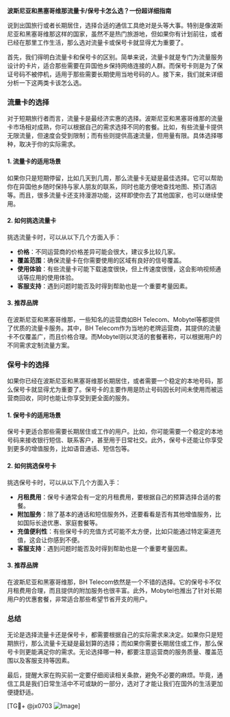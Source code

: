 **波斯尼亚和黑塞哥维那流量卡/保号卡怎么选？一份超详细指南**

说到出国旅行或者长期居住，选择合适的通信工具绝对是头等大事。特别是像波斯尼亚和黑塞哥维那这样的国家，虽然不是热门旅游地，但如果你有计划前往，或者已经在那里工作生活，那么选对流量卡或保号卡就显得尤为重要了。

首先，我们得明白流量卡和保号卡的区别。简单来说，流量卡就是专门为流量服务设计的卡片，适合那些需要在异国他乡保持网络连接的人群。而保号卡则是为了保证号码不被停机，适用于那些需要长期使用当地号码的人。接下来，我们就来详细分析一下这两类卡该怎么选。

### 流量卡的选择

对于短期旅行者而言，流量卡是最经济实惠的选择。波斯尼亚和黑塞哥维那的流量卡市场相对成熟，你可以根据自己的需求选择不同的套餐。比如，有些流量卡提供无限流量，但速度会受到限制；而有些则提供高速流量，但用量有限。具体选择哪种，取决于你的实际需求。

#### 1. **流量卡的适用场景**
如果你只是短期停留，比如几天到几周，那么流量卡无疑是最佳选择。它可以帮助你在异国他乡随时保持与家人朋友的联系，同时也能方便地查找地图、预订酒店等。而且，很多流量卡还支持漫游功能，这样即使你去了其他国家，也可以继续使用。

#### 2. **如何挑选流量卡**
挑选流量卡时，可以从以下几个方面入手：
- **价格**：不同运营商的价格差异可能会很大，建议多比较几家。
- **覆盖范围**：确保流量卡在你需要使用的区域有良好的信号覆盖。
- **使用体验**：有些流量卡可能下载速度很快，但上传速度很慢，这会影响视频通话等应用的使用体验。
- **客服支持**：遇到问题时能否及时得到帮助也是一个重要考量因素。

#### 3. **推荐品牌**
在波斯尼亚和黑塞哥维那，一些知名的运营商如BH Telecom、Mobytel等都提供了优质的流量卡服务。其中，BH Telecom作为当地的老牌运营商，其提供的流量卡不仅覆盖广，而且价格合理。而Mobytel则以灵活的套餐著称，可以根据用户的不同需求定制流量方案。

### 保号卡的选择

如果你已经在波斯尼亚和黑塞哥维那长期居住，或者需要一个稳定的本地号码，那么保号卡就显得尤为重要了。保号卡的主要作用是防止号码因长时间未使用而被运营商回收，同时也能让你享受到更全面的服务。

#### 1. **保号卡的适用场景**
保号卡更适合那些需要长期居住或工作的用户。比如，你可能需要一个稳定的本地号码来接收银行短信、联系客户，甚至用于日常社交。此外，保号卡还能让你享受到更多的增值服务，比如语音通话、短信包等。

#### 2. **如何挑选保号卡**
挑选保号卡时，可以从以下几个方面入手：
- **月租费用**：保号卡通常会有一定的月租费用，要根据自己的预算选择合适的套餐。
- **附加服务**：除了基本的通话和短信服务外，还要看看是否有其他增值服务，比如国际长途优惠、家庭套餐等。
- **充值便利性**：有些保号卡的充值方式可能不太方便，比如只能通过特定渠道充值，这会让你感到不便。
- **客服支持**：遇到问题时能否及时得到帮助也是一个重要考量因素。

#### 3. **推荐品牌**
在波斯尼亚和黑塞哥维那，BH Telecom依然是一个不错的选择。它的保号卡不仅月租费用合理，而且提供的附加服务也很丰富。此外，Mobytel也推出了针对长期用户的优惠套餐，非常适合那些希望节省开支的用户。

### 总结

无论是选择流量卡还是保号卡，都需要根据自己的实际需求来决定。如果你只是短期旅行，那么流量卡无疑是最划算的选择；而如果你需要长期居住或工作，那么保号卡则更能满足你的需求。无论选择哪一种，都要注意运营商的服务质量、覆盖范围以及客服支持等因素。

最后，提醒大家在购买前一定要仔细阅读相关条款，避免不必要的麻烦。毕竟，通信工具是我们日常生活中不可或缺的一部分，选对了才能让我们在国外的生活更加便捷舒适。

[TG💪+ @jx0703 ![Image](https://github.com/user-attachments/assets/dbca1d08-cadb-493c-b0ec-ad6f7a83f270)]